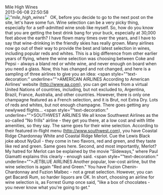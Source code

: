 Mile High Wines<br/>2013-06-08 22:50:58<br/>*![\"mile_high_wines\"](\"http://blog.undergroundcellar.com/wp-content/uploads/2013/06/mile_high_wines.png\")*   OK, before you decide to go to the next post on the site, let\'s have some fun. Wine selection can be a very picky thing, especially for a self-admitted wine snob like myself. So, how do you know that you are getting the best drink bang for your buck, especially at 30,000 feet above the earth? I have flown many times over the years, and I have to say that wine-drinking in the friendly skies has really grown. Many airlines now go out of their way to provide the best and latest selection in wines, including popular reds and whites. This is a big difference from other earlier years of flying, where the wine selection was choosing between Coke and Pepsi - always a bland red or white wine, and never enough on board when you need a glass. Now, this has changed and not changed, and here is a sampling of three airlines to give you an idea: <span style="\"text-decoration:" underline="">AMERICAN AIRLINES</span> According to American Airlines\' website (http://www.aa.com), you can get wines from a virtual United Nations of countries, including, but not excluded to, Argentina, Brazil, France, Australia, and other countries. However, there is only one champagne featured as a French selection, and it is Brut, not Extra Dry. Lots of reds and whites, but not enough champagne. There goes getting any newlywed flights... <span style="\"text-decoration:" underline="">SOUTHWEST AIRLINES</span> We all know Southwest Airlines as the so-called \"No frills\" airline - they get you there, at a low cost and with little amenities, so they say. The same goes for their wine selection. According to their featured in-flight menu (http://www.southwest.com), you have Coastal Ridge Chardonnay White and Coastal Ridge Merlot. Cue the Lewis Black joke about NyQuil - they come in two flavors, red and green, and they taste like red and green. Same goes here. Second, and most importantly, Merlot? My hatred for Merlot can be explained by the movie \"Sideways,\" where Paul Giamatti explains this clearly - enough said. <span style="\"text-decoration:" underline="">JETBLUE AIRLINES</span> Another popular, low-cost airline, but the wine selection is again \"Red and Green.\" You have Fuzion Chenin-Chardonnay and Fuzion Malbec - not a great selection. However, you can get Bacardi Rum, so harder liquors are OK. In short, choosing an airline for wine selection is, as Forrest Gump once said, \"like a box of chocolates - you never know what you\'re going to get.\"